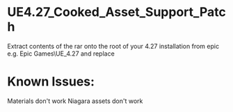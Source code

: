 # UE4.27_Cooked_Asset_Support_Patch
Extract contents of the rar onto the root of your 4.27 installation from epic e.g. Epic Games\UE_4.27 and replace

# Known Issues:
Materials don't work
Niagara assets don't work
